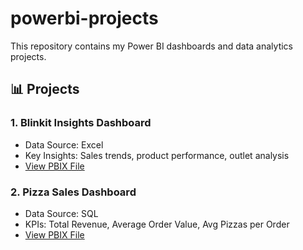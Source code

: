 # powerbi-projects
This repository contains my Power BI dashboards and data analytics projects.

## 📊 Projects

### 1. Blinkit Insights Dashboard
- Data Source: Excel
- Key Insights: Sales trends, product performance, outlet analysis
- [View PBIX File](./BLINKIT_DASHBOARD.pbix)

### 2. Pizza Sales Dashboard
- Data Source: SQL
- KPIs: Total Revenue, Average Order Value, Avg Pizzas per Order
- [View PBIX File](./PIZZA_SALES.pbix)




